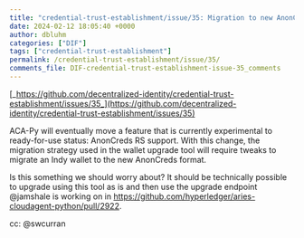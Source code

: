 ```yaml
---
title: "credential-trust-establishment/issue/35: Migration to new AnonCreds object format"
date: 2024-02-12 18:05:40 +0000
author: dbluhm
categories: ["DIF"]
tags: ["credential-trust-establishment"]
permalink: /credential-trust-establishment/issue/35/
comments_file: DIF-credential-trust-establishment-issue-35_comments
---
```


[_https://github.com/decentralized-identity/credential-trust-establishment/issues/35_](https://github.com/decentralized-identity/credential-trust-establishment/issues/35)

ACA-Py will eventually move a feature that is currently experimental to ready-for-use status: AnonCreds RS support. With this change, the migration strategy used in the wallet upgrade tool will require tweaks to migrate an Indy wallet to the new AnonCreds format.

Is this something we should worry about? It should be technically possible to upgrade using this tool as is and then use the upgrade endpoint @jamshale is working on in https://github.com/hyperledger/aries-cloudagent-python/pull/2922.

cc: @swcurran 